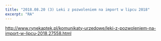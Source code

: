 ```yaml
---
title: "2018.08.20 (3) Leki z pozwoleniem na import w lipcu 2018"
excerpt: "RA"
---
```

<http://www.rynekaptek.pl/komunikaty-urzedowe/leki-z-pozwoleniem-na-import-w-lipcu-2018,27558.html>
